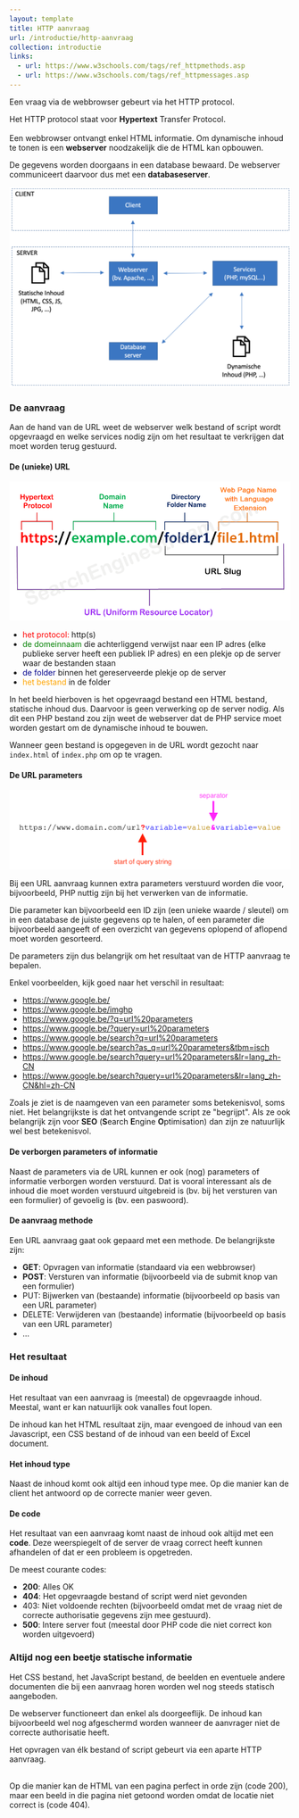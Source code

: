 ```yaml
---
layout: template
title: HTTP aanvraag
url: /introductie/http-aanvraag
collection: introductie
links:
  - url: https://www.w3schools.com/tags/ref_httpmethods.asp
  - url: https://www.w3schools.com/tags/ref_httpmessages.asp
---
```


Een vraag via de webbrowser gebeurt via het HTTP protocol.

<div class="highlight">
Het HTTP protocol staat voor <strong>Hypertext</strong> Transfer Protocol.
<br /><br />
Een webbrowser ontvangt enkel HTML informatie. Om dynamische inhoud te tonen is een <strong>webserver</strong> noodzakelijk die de HTML kan opbouwen. 
</div>

De gegevens worden doorgaans in een database bewaard. De webserver communiceert daarvoor dus met een <strong>databaseserver</strong>.

<img src="images/client_server.png" />

### De aanvraag 

Aan de hand van de URL weet de webserver welk bestand of script wordt opgevraagd en welke services nodig zijn om het resultaat te verkrijgen dat moet worden terug gestuurd.

#### De (unieke) URL

<img src="images/url.png" />

<ul>
  <li><span style="color: red">het protocol:</span> http(s)</li>
  <li><span style="color: green">de domeinnaam</span> die achterliggend verwijst naar een IP adres (elke publieke server heeft een publiek IP adres) en een plekje op de server waar de bestanden staan</li>
  <li><span style="color: darkblue">de folder</span> binnen het gereserveerde plekje op de server</li>
  <li><span style="color: orange">het bestand</span> in de folder</li>
</ul>

In het beeld hierboven is het opgevraagd bestand een HTML bestand, statische inhoud dus. Daarvoor is geen verwerking op de server nodig. Als dit een PHP bestand zou zijn weet de webserver dat de PHP service moet worden gestart om de dynamische inhoud te bouwen.

<div class="highlight">
Wanneer geen bestand is opgegeven in de URL wordt gezocht naar <code>index.html</code> of <code>index.php</code> om op te vragen.
</div>

#### De URL parameters

<img src="images/url_parameter.png" />

Bij een URL aanvraag kunnen extra parameters verstuurd worden die voor, bijvoorbeeld, PHP nuttig zijn bij het verwerken van de informatie.

Die parameter kan bijvoorbeeld een ID zijn (een unieke waarde / sleutel) om in een database de juiste gegevens op te halen, of een parameter die bijvoorbeeld aangeeft of een overzicht van gegevens oplopend of aflopend moet worden gesorteerd.

De parameters zijn dus belangrijk om het resultaat van de HTTP aanvraag te bepalen.

Enkel voorbeelden, kijk goed naar het verschil in resultaat:
* <a href="https://www.google.be/" target="_blank">https://www.google.be/</a>
* <a href="https://www.google.be/imghp" target="_blank">https://www.google.be/imghp
* <a href="https://www.google.be/?q=url%20parameters" target="_blank">https://www.google.be/?q=url%20parameters</a>
* <a href="https://www.google.be/?query=url%20parameters" target="_blank">https://www.google.be/?query=url%20parameters</a>
* <a href="https://www.google.be/search?q=url%20parameters" target="_blank">https://www.google.be/search?q=url%20parameters</a>
* <a href="https://www.google.be/search?as_q=url%20parameters&tbm=isch" target="_blank">https://www.google.be/search?as_q=url%20parameters&tbm=isch</a>
* <a href="https://www.google.be/search?query=url%20parameters&lr=lang_zh-CN" target="_blank">https://www.google.be/search?query=url%20parameters&lr=lang_zh-CN</a>
* <a href="https://www.google.be/search?query=url%20parameters&lr=lang_zh-CN&hl=zh-CN" target="_blank">https://www.google.be/search?query=url%20parameters&lr=lang_zh-CN&hl=zh-CN</a>

Zoals je ziet is de naamgeven van een parameter soms betekenisvol, soms niet. Het belangrijkste is dat het ontvangende script ze "begrijpt". Als ze ook belangrijk zijn voor <strong>SEO</strong> (<strong>S</strong>earch <strong>E</strong>ngine <strong>O</strong>ptimisation) dan zijn ze natuurlijk wel best betekenisvol.

#### De verborgen parameters of informatie
Naast de parameters via de URL kunnen er ook (nog) parameters of informatie verborgen worden verstuurd. Dat is vooral interessant als de inhoud die moet worden verstuurd uitgebreid is (bv. bij het versturen van een formulier) of gevoelig is (bv. een paswoord).

#### De aanvraag methode

Een URL aanvraag gaat ook gepaard met een methode. De belangrijkste zijn:
* <strong>GET</strong>: Opvragen van informatie (standaard via een webbrowser)
* <strong>POST</strong>: Versturen van informatie (bijvoorbeeld via de submit knop van een formulier)
* PUT: Bijwerken van (bestaande) informatie (bijvoorbeeld op basis van een URL parameter)
* DELETE: Verwijderen van (bestaande) informatie (bijvoorbeeld op basis van een URL parameter)
* ...

### Het resultaat

#### De inhoud

Het resultaat van een aanvraag is (meestal) de opgevraagde inhoud. Meestal, want er kan natuurlijk ook vanalles fout lopen.

De inhoud kan het HTML resultaat zijn, maar evengoed de inhoud van een Javascript, een CSS bestand of de inhoud van een beeld of Excel document.

#### Het inhoud type

Naast de inhoud komt ook altijd een inhoud type mee. Op die manier kan de client het antwoord op de correcte manier weer geven. 

#### De code

Het resultaat van een aanvraag komt naast de inhoud ook altijd met een <strong>code</strong>. Deze weerspiegelt of de server de vraag correct heeft kunnen afhandelen of dat er een probleem is opgetreden.

De meest courante codes:
* <strong>200</strong>: Alles OK
* <strong>404</strong>: Het opgevraagde bestand of script werd niet gevonden
* 403: Niet voldoende rechten (bijvoorbeeld omdat met de vraag niet de correcte authorisatie gegevens zijn mee gestuurd).
* <strong>500</strong>: Intere server fout (meestal door PHP code die niet correct kon worden uitgevoerd)

### Altijd nog een beetje statische informatie

Het CSS bestand, het JavaScript bestand, de beelden en eventuele andere documenten die bij een aanvraag horen worden wel nog steeds statisch aangeboden. 

De webserver functioneert dan enkel als doorgeeflijk. De inhoud kan bijvoorbeeld wel nog afgeschermd worden wanneer de aanvrager niet de correcte authorisatie heeft.

<div class="highlight">
Het opvragen van élk bestand of script gebeurt via een aparte HTTP aanvraag.<br /><br />

Op die manier kan de HTML van een pagina perfect in orde zijn (code 200), maar een beeld in die pagina niet getoond worden omdat de locatie niet correct is (code 404).
</div>